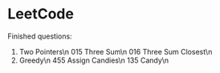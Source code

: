 # LeetCode
Finished questions:
1. Two Pointers\n
  015 Three Sum\n
  016 Three Sum Closest\n
2. Greedy\n
  455 Assign Candies\n
  135 Candy\n
